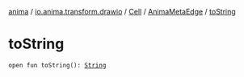 [anima](../../../index.md) / [io.anima.transform.drawio](../../index.md) / [Cell](../index.md) / [AnimaMetaEdge](index.md) / [toString](./to-string.md)

# toString

`open fun toString(): `[`String`](https://kotlinlang.org/api/latest/jvm/stdlib/kotlin/-string/index.html)